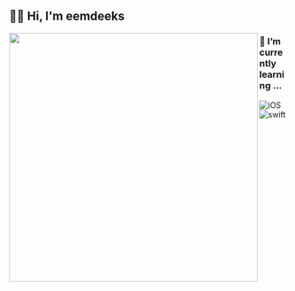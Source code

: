 <div align="left">

## 👐🏻 Hi, I'm eemdeeks

<img align = "left" src = "https://github-readme-stats.vercel.app/api?username=eemdeeks&show_icons=true&theme=dark" width = 450/>

### 🌱 I’m currently learning ...
![iOS](https://img.shields.io/badge/-iOS-6E74D3?logo=Apple&logoColor=B3CEED) ![swift](https://img.shields.io/badge/-swift-C26F1E?logo=swift&logoColor=EEAEAE)
